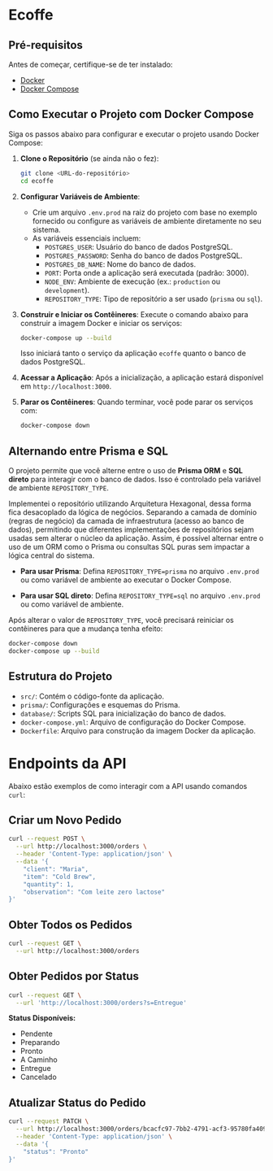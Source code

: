# Ecoffe 

## Pré-requisitos

Antes de começar, certifique-se de ter instalado:
- [Docker](https://www.docker.com/get-started)
- [Docker Compose](https://docs.docker.com/compose/install/)

## Como Executar o Projeto com Docker Compose

Siga os passos abaixo para configurar e executar o projeto usando Docker Compose:

1. **Clone o Repositório** (se ainda não o fez):
   ```bash
   git clone <URL-do-repositório>
   cd ecoffe
   ```

2. **Configurar Variáveis de Ambiente**:
   - Crie um arquivo `.env.prod` na raiz do projeto com base no exemplo fornecido ou configure as variáveis de ambiente diretamente no seu sistema.
   - As variáveis essenciais incluem:
     - `POSTGRES_USER`: Usuário do banco de dados PostgreSQL.
     - `POSTGRES_PASSWORD`: Senha do banco de dados PostgreSQL.
     - `POSTGRES_DB_NAME`: Nome do banco de dados.
     - `PORT`: Porta onde a aplicação será executada (padrão: 3000).
     - `NODE_ENV`: Ambiente de execução (ex.: `production` ou `development`).
     - `REPOSITORY_TYPE`: Tipo de repositório a ser usado (`prisma` ou `sql`).

3. **Construir e Iniciar os Contêineres**:
   Execute o comando abaixo para construir a imagem Docker e iniciar os serviços:
   ```bash
   docker-compose up --build
   ```
   Isso iniciará tanto o serviço da aplicação `ecoffe` quanto o banco de dados PostgreSQL.

4. **Acessar a Aplicação**:
   Após a inicialização, a aplicação estará disponível em `http://localhost:3000`.

5. **Parar os Contêineres**:
   Quando terminar, você pode parar os serviços com:
   ```bash
   docker-compose down
   ```

## Alternando entre Prisma e SQL

O projeto permite que você alterne entre o uso de **Prisma ORM** e **SQL direto** para interagir com o banco de dados. Isso é controlado pela variável de ambiente `REPOSITORY_TYPE`.

Implementei o repositório utilizando Arquitetura Hexagonal, dessa forma fica desacoplado da lógica de negócios. Separando a camada de domínio (regras de negócio) da camada de infraestrutura (acesso ao banco de dados), permitindo que diferentes implementações de repositórios sejam usadas sem alterar o núcleo da aplicação. Assim, é possível alternar entre o uso de um ORM como o Prisma ou consultas SQL puras sem impactar a lógica central do sistema.

- **Para usar Prisma**:
  Defina `REPOSITORY_TYPE=prisma` no arquivo `.env.prod` ou como variável de ambiente ao executar o Docker Compose.

- **Para usar SQL direto**:
  Defina `REPOSITORY_TYPE=sql` no arquivo `.env.prod` ou como variável de ambiente.

Após alterar o valor de `REPOSITORY_TYPE`, você precisará reiniciar os contêineres para que a mudança tenha efeito:
```bash
docker-compose down
docker-compose up --build
```

## Estrutura do Projeto

- `src/`: Contém o código-fonte da aplicação.
- `prisma/`: Configurações e esquemas do Prisma.
- `database/`: Scripts SQL para inicialização do banco de dados.
- `docker-compose.yml`: Arquivo de configuração do Docker Compose.
- `Dockerfile`: Arquivo para construção da imagem Docker da aplicação.

# Endpoints da API

Abaixo estão exemplos de como interagir com a API usando comandos `curl`:

## Criar um Novo Pedido
```bash
curl --request POST \
  --url http://localhost:3000/orders \
  --header 'Content-Type: application/json' \
  --data '{
    "client": "Maria",
    "item": "Cold Brew",
    "quantity": 1,
    "observation": "Com leite zero lactose"
}'
```

## Obter Todos os Pedidos
```bash
curl --request GET \
  --url http://localhost:3000/orders
```

## Obter Pedidos por Status
```bash
curl --request GET \
  --url 'http://localhost:3000/orders?s=Entregue'
```

**Status Disponíveis:**
- Pendente
- Preparando
- Pronto
- A Caminho
- Entregue
- Cancelado

## Atualizar Status do Pedido
```bash
curl --request PATCH \
  --url http://localhost:3000/orders/bcacfc97-7bb2-4791-acf3-95780fa40955 \
  --header 'Content-Type: application/json' \
  --data '{
    "status": "Pronto"
}'
```